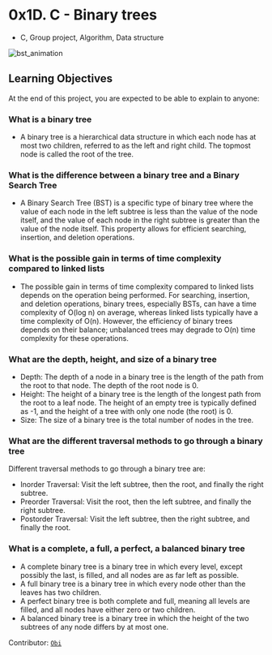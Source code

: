 # 0x1D. C - Binary trees
- C, Group project, Algorithm, Data structure

![bst_animation](https://github.com/obithelight/binary_trees/assets/91734251/6910c170-adcf-4dff-a71c-d3a0a40683a3)


## Learning Objectives
At the end of this project, you are expected to be able to explain to anyone:


### What is a binary tree
- A binary tree is a hierarchical data structure in which each node has at most two children, referred to as the left and right child. The topmost node is called the root of the tree.

### What is the difference between a binary tree and a Binary Search Tree
- A Binary Search Tree (BST) is a specific type of binary tree where the value of each node in the left subtree is less than the value of the node itself, and the value of each node in the right subtree is greater than the value of the node itself. This property allows for efficient searching, insertion, and deletion operations.

### What is the possible gain in terms of time complexity compared to linked lists
- The possible gain in terms of time complexity compared to linked lists depends on the operation being performed. For searching, insertion, and deletion operations, binary trees, especially BSTs, can have a time complexity of O(log n) on average, whereas linked lists typically have a time complexity of O(n). However, the efficiency of binary trees depends on their balance; unbalanced trees may degrade to O(n) time complexity for these operations.

### What are the depth, height, and size of a binary tree
- Depth: The depth of a node in a binary tree is the length of the path from the root to that node. The depth of the root node is 0.
- Height: The height of a binary tree is the length of the longest path from the root to a leaf node. The height of an empty tree is typically defined as -1, and the height of a tree with only one node (the root) is 0.
- Size: The size of a binary tree is the total number of nodes in the tree.

### What are the different traversal methods to go through a binary tree
Different traversal methods to go through a binary tree are:

- Inorder Traversal: Visit the left subtree, then the root, and finally the right subtree.
- Preorder Traversal: Visit the root, then the left subtree, and finally the right subtree.
- Postorder Traversal: Visit the left subtree, then the right subtree, and finally the root.


### What is a complete, a full, a perfect, a balanced binary tree
- A complete binary tree is a binary tree in which every level, except possibly the last, is filled, and all nodes are as far left as possible. 
- A full binary tree is a binary tree in which every node other than the leaves has two children. 
- A perfect binary tree is both complete and full, meaning all levels are filled, and all nodes have either zero or two children. 
- A balanced binary tree is a binary tree in which the height of the two subtrees of any node differs by at most one.

Contributor: [`Obi`](https://github.com/obithelight/)
